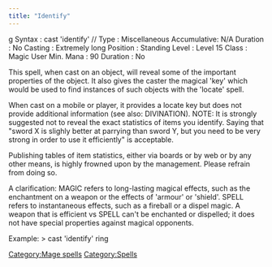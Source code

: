 ```yaml
---
title: "Identify"
---
```


<nowiki>g Syntax : cast 'identify' // Type : Miscellaneous Accumulative:
N/A Duration : No Casting : Extremely long Position : Standing Level :
Level 15 Class : Magic User Min. Mana : 90 Duration : No

</pre>

This spell, when cast on an object, will reveal some of the important
properties of the object. It also gives the caster the magical 'key'
which would be used to find instances of such objects with the 'locate'
spell.

When cast on a mobile or player, it provides a locate key but does not
provide additional information (see also: DIVINATION). NOTE: It is
strongly suggested not to reveal the exact statistics of items you
identify. Saying that "sword X is slighly better at parrying than sword
Y, but you need to be very strong in order to use it efficiently" is
acceptable.

Publishing tables of item statistics, either via boards or by web or by
any other means, is highly frowned upon by the management. Please
refrain from doing so.

A clarification: MAGIC refers to long-lasting magical effects, such as
the enchantment on a weapon or the effects of 'armour' or 'shield'.
SPELL refers to instantaneous effects, such as a fireball or a dispel
magic. A weapon that is efficient vs SPELL can't be enchanted or
dispelled; it does not have special properties against magical
opponents.

Example: \> cast 'identify' ring

[Category:Mage spells](Category:Mage_spells "wikilink")
[Category:Spells](Category:Spells "wikilink")
